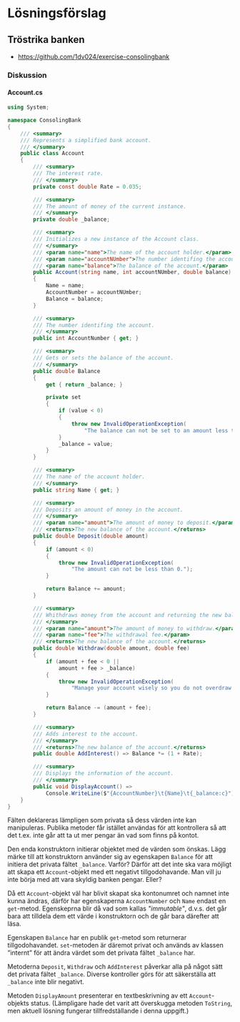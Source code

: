 # <i class="fa fa-flask"></i> Lösningsförslag

## <i class="fa fa-laptop"></i> Tröstrika banken

<ul class="fa-ul fa-border exercise-info">
  <li><i class="fa-li fa fa-github"></i><a href="https://github.com/1dv024/exercise-consoling-bank">https://github.com/1dv024/exercise-consolingbank</a></li>
</ul>

### Diskussion

#### Account.cs

```c#
using System;

namespace ConsolingBank
{
    /// <summary>
    /// Represents a simplified bank account.
    /// </summary>
    public class Account
    {
        /// <summary>
        /// The interest rate.
        /// </summary>
        private const double Rate = 0.035;

        /// <summary>
        /// The amount of money of the current instance. 
        /// </summary>
        private double _balance;

        /// <summary>
        /// Initializes a new instance of the Account class.
        /// </summary>
        /// <param name="name">The name of the account holder.</param>
        /// <param name="accountNUmber">The number identifing the account.</param>
        /// <param name="balance">The balance of the account.</param>
        public Account(string name, int accountNUmber, double balance)
        {
            Name = name;
            AccountNumber = accountNUmber;
            Balance = balance;
        }

        /// <summary>
        /// The number identifing the account.
        /// </summary>
        public int AccountNumber { get; }

        /// <summary>
        /// Gets or sets the balance of the account.
        /// </summary>
        public double Balance
        {
            get { return _balance; }

            private set
            {
                if (value < 0)
                {
                    throw new InvalidOperationException(
                        "The balance can not be set to an amount less than 0.");
                }
                _balance = value;
            }
        }

        /// <summary>
        /// The name of the account holder.
        /// </summary>
        public string Name { get; }

        /// <summary>
        /// Deposits an amount of money in the account.
        /// </summary>
        /// <param name="amount">The amount of money to deposit.</param>
        /// <returns>The new balance of the account.</returns>
        public double Deposit(double amount)
        {
            if (amount < 0)
            {
                throw new InvalidOperationException(
                    "The amount can not be less than 0.");
            }

            return Balance += amount;
        }

        /// <summary>
        /// Whithdraws money from the account and returning the new balance.
        /// </summary>
        /// <param name="amount">The amount of money to withdraw.</param>
        /// <param name="fee">The withdrawal fee.</param>
        /// <returns>The new balance of the account.</returns>
        public double Withdraw(double amount, double fee)
        {
            if (amount + fee < 0 ||
                amount + fee > _balance)
            {
                throw new InvalidOperationException(
                    "Manage your account wisely so you do not overdraw.");
            }

            return Balance -= (amount + fee);
        }

        /// <summary>
        /// Adds interest to the account.
        /// </summary>
        /// <returns>The new balance of the account.</returns>
        public double AddInterest() => Balance *= (1 + Rate);

        /// <summary>
        /// Displays the information of the account.
        /// </summary>
        public void DisplayAccount() => 
            Console.WriteLine($"{AccountNumber}\t{Name}\t{_balance:c}");
    }
}
```

Fälten deklareras lämpligen som privata så dess värden inte kan manipuleras. Publika metoder får istället användas för att kontrollera så att det t.ex. inte går att ta ut mer pengar än vad som finns på kontot.

Den enda konstruktorn initierar objektet med de värden som önskas. Lägg märke till att konstruktorn använder sig av egenskapen `Balance` för att initiera det privata fältet `_balance`. Varför? Därför att det inte ska vara möjligt att skapa ett `Account`-objekt med ett negativt tillgodohavande. Man vill ju inte börja med att vara skyldig banken pengar. Eller?

Då ett `Account`-objekt väl har blivit skapat ska kontonumret och namnet inte kunna ändras, därför har egenskaperna `AccountNumber` och `Name` endast en `get`-metod. Egenskeprna blir då vad som kallas _"immutable"_, d.v.s. det går bara att tilldela dem ett värde i konstruktorn och de går bara därefter att läsa.

Egenskapen `Balance` har en publik `get`-metod som returnerar tillgodohavandet. `set`-metoden är däremot privat och används av klassen ”internt” för att ändra värdet som det privata fältet `_balance` har.

Metoderna `Deposit`, `Withdraw` och `AddInterest` påverkar alla på något sätt det privata fältet `_balance`. Diverse kontroller görs för att säkerställa att `_balance` inte blir negativt.

Metoden `DisplayAmount` presenterar en textbeskrivning av ett `Account`-objekts status. (Lämpligare hade det varit att överskugga metoden `ToString`, men aktuell lösning fungerar tillfredställande i denna uppgift.)

